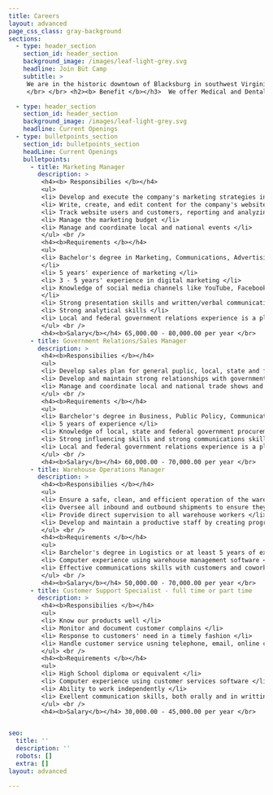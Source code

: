 ```yaml
---
title: Careers
layout: advanced
page_css_class: gray-background
sections:
  - type: header_section
    section_id: header_section
    background_image: /images/leaf-light-grey.svg
    headline: Join Büt Camp
    subtitle: >
     We are in the historic downtown of Blacksburg in southwest Virginia.  The town is rated among the best place to live, study and work in the country, adjacent to a world-class university and research institue.  In the middle of the New River valley, it is between the Blue Ridge and the Alleghany mountains, surrounded by many national parks.  Outdoor activities are countless and year-round.  The town has a mix of urban and country living.  
     </br> </br> <h2><b> Benefit </b></h3>  We offer Medical and Dental insurance, Paid Time Off and Holidays, Flexible Schedule, and Training Benefits. <br />

  - type: header_section
    section_id: header_section
    background_image: /images/leaf-light-grey.svg
    headline: Current Openings
  - type: bulletpoints_section
    section_id: bulletpoints_section
    headLine: Current Openings
    bulletpoints:
      - title: Marketing Manager
        description: >
         <h4><b> Responsibilies </b></h4>
         <ul> 
         <li> Develop and execute the company's marketing strategies including our e-commerce presence, email and social marketing and advertising </li>
         <li> Write, create, and edit content for the company's website, blogs, Facebook, Twitter and other social media channels </li>
         <li> Track website users and customers, reporting and analyzing the results from the company's marketing solutions </li>
         <li> Manage the marketing budget </li>
         <li> Manage and coordinate local and national events </li>
         </ul> <br />
         <h4><b>Requirements </b></h4>
         <ul>
         <li> Bachelor's degree in Marketing, Communications, Advertising or Enghlish 
         </li>
         <li> 5 years' experience of marketing </li>
         <li> 3 - 5 years' experience in digital marketing </li>
         <li> Knowledge of social media channels like YouTube, Facebook, Twitter, etc. 
         </li>
         <li> Strong presentation skills and written/verbal communication </li>
         <li> Strong analytical skills </li>
         <li> Local and federal government relations experience is a plus </li>
         </ul> <br />
         <h4><b>Salary</b></h4> 65,000.00 - 80,000.00 per year </br>
      - title: Government Relations/Sales Manager
        description: > 
         <h4><b>Responsibilies </b></h4>
         <ul>
         <li> Develop sales plan for general puplic, local, state and federal emergency management agencies</li>
         <li> Develop and maintain strong relationships with government emergency management agencies </li>
         <li> Manage and coordinate local and national trade shows and conferences </li>
         </ul> <br />
         <h4><b>Requirements </b></h4>
         <ul>
         <li> Barchelor's degree in Business, Public Policy, Communications </li>
         <li> 5 years of experience </li>
         <li> Knowledge of local, state and federal government procurement methods and processes </li>
         <li> Strong influencing skills and strong communications skills </li>
         <li> Local and federal government relations experience is a plus </li>
         </ul> <br />
         <h4><b>Salary</b></h4> 60,000.00 - 70,000.00 per year </br>
      - title: Warehouse Operations Manager
        description: > 
         <h4><b>Responsibilies </b></h4>
         <ul>
         <li> Ensure a safe, clean, and efficient operation of the warehouse </li>
         <li> Oversee all inbound and outbound shipments to ensure they are correct and carried out in a timely fashion </li>
         <li> Provide direct supervision to all warehouse workers </li>
         <li> Develop and maintain a productive staff by creating programs for hiring and training</li>
         </ul> <br />
         <h4><b>Requirements </b></h4>
         <ul>
         <li> Barchelor's degree in Logistics or at least 5 years of experience in warehouse or  distribution management </li>
         <li> Computer experience using warehouse management software </li>
         <li> Effective communications skills with customers and coworkers </li>
         </ul> <br />
         <h4><b>Salary</b></h4> 50,000.00 - 70,000.00 per year </br>
      - title: Customer Support Specialist - full time or part time
        description: > 
         <h4><b>Responsibilies </b></h4>
         <ul>
         <li> Know our products well </li>
         <li> Monitor and document customer complains </li>
         <li> Response to customers' need in a timely fashion </li>
         <li> Handle customer service usning telephone, email, online chat and other social channels </li>
         </ul> <br />
         <h4><b>Requirements </b></h4>
         <ul>
         <li> High School diploma or equivalent </li>
         <li> Computer experience using customer services software </li>
         <li> Ability to work independently </li>
         <li> Exellent communication skills, both orally and in writting </li>
         </ul> <br />
         <h4><b>Salary</b></h4> 30,000.00 - 45,000.00 per year </br>


seo:
  title: ''
  description: ''
  robots: []
  extra: []
layout: advanced

---
```

